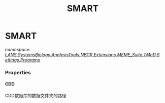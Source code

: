 ﻿---
title: SMART
---

# SMART
_namespace: [LANS.SystemsBiology.AnalysisTools.NBCR.Extensions.MEME_Suite.TMoD.Settings.Programs](N-LANS.SystemsBiology.AnalysisTools.NBCR.Extensions.MEME_Suite.TMoD.Settings.Programs.html)_






### Properties

#### CDD
CDD数据库的数据文件夹的路径
